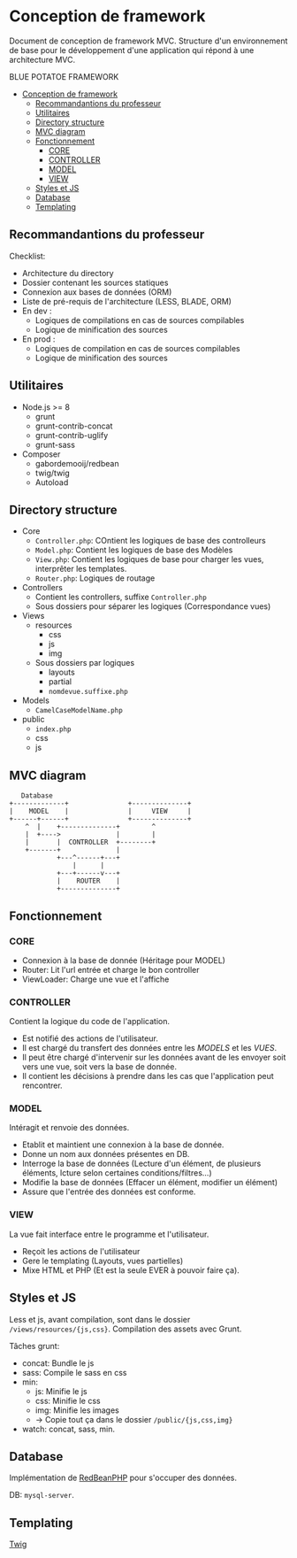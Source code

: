 # Conception de framework

Document de conception de framework MVC. Structure d'un environnement de base pour le développement d'une application qui répond à une architecture MVC.

BLUE POTATOE FRAMEWORK

<!-- TOC -->

- [Conception de framework](#conception-de-framework)
    - [Recommandantions du professeur](#recommandantions-du-professeur)
    - [Utilitaires](#utilitaires)
    - [Directory structure](#directory-structure)
    - [MVC diagram](#mvc-diagram)
    - [Fonctionnement](#fonctionnement)
        - [CORE](#core)
        - [CONTROLLER](#controller)
        - [MODEL](#model)
        - [VIEW](#view)
    - [Styles et JS](#styles-et-js)
    - [Database](#database)
    - [Templating](#templating)

<!-- /TOC -->

## Recommandantions du professeur

Checklist:

- Architecture du directory
- Dossier contenant les sources statiques
- Connexion aux bases de données (ORM)
- Liste de pré-requis de l'architecture (LESS, BLADE, ORM)
- En dev :
  - Logiques de compilations en cas de sources compilables
  - Logique de minification des sources
- En prod :
  - Logiques de compilation en cas de sources compilables
  - Logique de minification des sources

## Utilitaires

- Node.js >= 8
  - grunt
  - grunt-contrib-concat
  - grunt-contrib-uglify
  - grunt-sass
- Composer
  - gabordemooij/redbean
  - twig/twig
  - Autoload

## Directory structure

- Core
  - `Controller.php`: COntient les logiques de base des controlleurs
  - `Model.php`: Contient les logiques de base des Modèles
  - `View.php`: Contient les logiques de base pour charger les vues, interprêter les templates.
  - `Router.php`: Logiques de routage
- Controllers
  - Contient les controllers, suffixe `Controller.php`
  - Sous dossiers pour séparer les logiques (Correspondance vues)
- Views
  - resources
    - css
    - js
    - img
  - Sous dossiers par logiques
    - layouts
    - partial
    - `nomdevue.suffixe.php`
- Models
  - `CamelCaseModelName.php`
- public
  - `index.php`
  - css
  - js

## MVC diagram

       Database
    +-------------+               +--------------+
    |    MODEL    |               |     VIEW     |
    +------+------+               +--------------+
        ^  |    +--------------+        ^
        |  +---->              |        |
        |       |  CONTROLLER  +--------+
        +-------+              |
                +---^------+---+
                    |      |
                +---+------v---+
                |    ROUTER    |
                +--------------+

## Fonctionnement

### CORE

- Connexion à la base de donnée (Héritage pour MODEL)
- Router: Lit l'url entrée et charge le bon controller
- ViewLoader: Charge une vue et l'affiche

### CONTROLLER

Contient la logique du code de l'application.

- Est notifié des actions de l'utilisateur.
- Il est chargé du transfert des données entre les _MODELS_ et les _VUES_.
- Il peut être chargé d'intervenir sur les données avant de les envoyer soit vers une vue, soit vers la base de donnée.
- Il contient les décisions à prendre dans les cas que l'application peut rencontrer.

### MODEL

Intéragit et renvoie des données.

- Etablit et maintient une connexion à la base de donnée.
- Donne un nom aux données présentes en DB.
- Interroge la base de données (Lecture d'un élément, de plusieurs éléments, lcture selon certaines conditions/filtres...)
- Modifie la base de données (Effacer un élément, modifier un élément)
- Assure que l'entrée des données est conforme.

### VIEW

La vue fait interface entre le programme et l'utilisateur.

- Reçoit les actions de l'utilisateur
- Gere le templating (Layouts, vues partielles)
- Mixe HTML et PHP (Et est la seule EVER à pouvoir faire ça).

## Styles et JS

Less et js, avant compilation, sont dans le dossier `/views/resources/{js,css}`. Compilation des assets avec Grunt.

Tâches grunt:

- concat: Bundle le js
- sass: Compile le sass en css
- min:
  - js: Minifie le js
  - css: Minifie le css
  - img: Minifie les images
  - -> Copie tout ça dans le dossier `/public/{js,css,img}`
- watch: concat, sass, min.

## Database

Implémentation de [RedBeanPHP](https://www.redbeanphp.com/) pour s'occuper des données.

DB: `mysql-server`.

## Templating

[Twig](https://twig.symfony.com/)